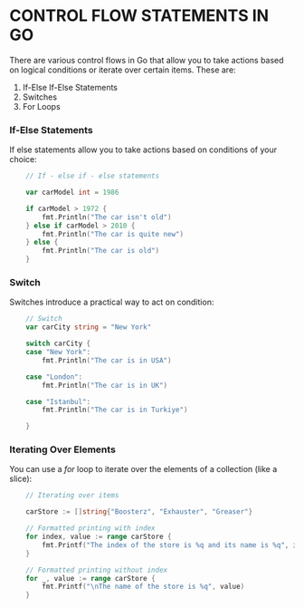 # CONTROL FLOW STATEMENTS IN GO

There are various control flows in Go that allow you to take actions based on logical conditions or iterate over certain items. These are:

1) If-Else If-Else Statements
2) Switches
3) For Loops

### If-Else Statements
If else statements allow you to take actions based on conditions of your choice:

```Go
	// If - else if - else statements

	var carModel int = 1986

	if carModel > 1972 {
		fmt.Println("The car isn't old")
	} else if carModel > 2010 {
		fmt.Println("The car is quite new")
	} else {
		fmt.Println("The car is old")
	}
```

### Switch
Switches introduce a practical way to act on condition:

```Go
	// Switch
	var carCity string = "New York"

	switch carCity {
	case "New York":
		fmt.Println("The car is in USA")

	case "London":
		fmt.Println("The car is in UK")

	case "Istanbul":
		fmt.Println("The car is in Turkiye")

	}
```

### Iterating Over Elements
You can use a _for_ loop to iterate over the elements of a collection (like a slice):

```Go
	// Iterating over items

	carStore := []string{"Boosterz", "Exhauster", "Greaser"}

	// Formatted printing with index
	for index, value := range carStore {
		fmt.Printf("The index of the store is %q and its name is %q", index, value)
	}

	// Formatted printing without index
	for _, value := range carStore {
		fmt.Printf("\nThe name of the store is %q", value)
	}
```


